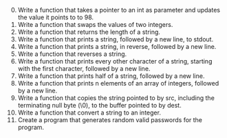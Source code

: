 00. Write a function that takes a pointer to an int as parameter and updates the value it points to to 98.
01. Write a function that swaps the values of two integers.
02. Write a function that returns the length of a string.
03. Write a function that prints a string, followed by a new line, to stdout.
04. Write a function that prints a string, in reverse, followed by a new line.
05. Write a function that reverses a string.
06. Write a function that prints every other character of a string, starting with the first character, followed by a new line.
07. Write a function that prints half of a string, followed by a new line.
08. Write a function that prints n elements of an array of integers, followed by a new line.
09. Write a function that copies the string pointed to by src, including the terminating null byte (\0), to the buffer pointed to by dest.
10. Write a function that convert a string to an integer.
11. Create a program that generates random valid passwords for the program.